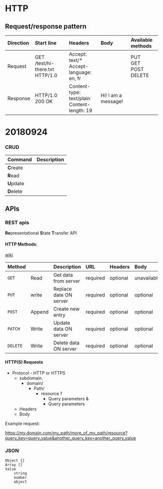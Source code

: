 # HTTP

## Request/response pattern

| Direction | Start line | Headers | Body | Available methods |
| :-- | :-- | :-- | :-- | :-- |
| Request | GET /test/hi-there.txt HTTP/1.0 | Accept: text/*</br>Accept-language: en, fr| | PUT</br>GET</br>POST</br>DELETE |
| Response | HTTP/1.0 200 OK | Content-type: text/plain</br>Content-length: 19 | Hi! I am a message! |


# 20180924

### CRUD
| Command | Description |
| :--| :-- |
| **C**reate |  |
| **R**ead |  |
| **U**pdate |  |
| **D**elete |  |

## APIs

### REST apis
**Re**presentational **S**tate **T**ransfer API

#### HTTP Methods:
[wiki](https://en.wikipedia.org/wiki/Hypertext_Transfer_Protocol)


| Method | | Description | URL | Headers | Body |
| :-- | :-- | :-- | :-- | :-- | :-- |
| `GET` | Read | Get data from server |required | optional | unavailable |
| `PUT` | write | Replace date ON server | required | optional | optional |
| `POST` | Append | Create new entry |required | optional | optional |
| `PATCH` | Write | Update data ON server | required | optional | optional |
| `DELETE` | Write | Delete data ON server | required | optional | optional |


#### HTTP(S) Requests

* Protocol - HTTP or HTTPS
    * subdomain.
        * domain/
            * Path/
                * resource ?
                    * Query parameters &
                    * Query parameters
    * Headers
    * Body

Example request:

https://my.domain.com/my_path/more_of_my_path/resource?query_key=query_value&another_query_key=another_query_value


### JSON
```
Object {}
Array []
Value
    string
    number
    object
```
